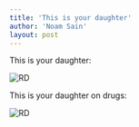 ```yaml
---
title: 'This is your daughter'
author: 'Noam Sain'
layout: post
---
```


This is your daughter:

![RD](/_assets/img/2015/06/rd-before.jpg)

This is your daughter on drugs:

![RD](/_assets/img/2015/06/rd-post.jpg)